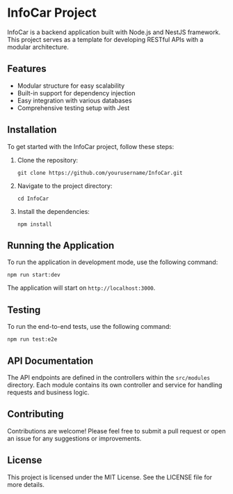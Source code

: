 # InfoCar Project

InfoCar is a backend application built with Node.js and NestJS framework. This project serves as a template for developing RESTful APIs with a modular architecture.

## Features

- Modular structure for easy scalability
- Built-in support for dependency injection
- Easy integration with various databases
- Comprehensive testing setup with Jest

## Installation

To get started with the InfoCar project, follow these steps:

1. Clone the repository:
   ```
   git clone https://github.com/yourusername/InfoCar.git
   ```

2. Navigate to the project directory:
   ```
   cd InfoCar
   ```

3. Install the dependencies:
   ```
   npm install
   ```

## Running the Application

To run the application in development mode, use the following command:

```
npm run start:dev
```

The application will start on `http://localhost:3000`.

## Testing

To run the end-to-end tests, use the following command:

```
npm run test:e2e
```

## API Documentation

The API endpoints are defined in the controllers within the `src/modules` directory. Each module contains its own controller and service for handling requests and business logic.

## Contributing

Contributions are welcome! Please feel free to submit a pull request or open an issue for any suggestions or improvements.

## License

This project is licensed under the MIT License. See the LICENSE file for more details.